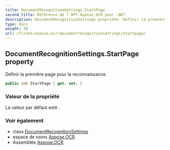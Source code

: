 ```yaml
---
title: DocumentRecognitionSettings.StartPage
second_title: Référence de l'API Aspose.OCR pour .NET
description: DocumentRecognitionSettings propriété. Définir la première page pour la reconnaissance.
type: docs
weight: 30
url: /fr/net/aspose.ocr/documentrecognitionsettings/startpage/
---
```

## DocumentRecognitionSettings.StartPage property

Définir la première page pour la reconnaissance.

```csharp
public int StartPage { get; set; }
```

### Valeur de la propriété

La valeur par défaut est`0` .

### Voir également

* class [DocumentRecognitionSettings](../)
* espace de noms [Aspose.OCR](../../documentrecognitionsettings/)
* Assemblée [Aspose.OCR](../../../)


